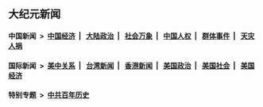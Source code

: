 ## 大纪元新闻

#### 中国新闻 &nbsp;>&nbsp; [中国经济](indexes/ncid283/README.md?05030045) &nbsp;| &nbsp; [大陆政治](indexes/ncid277/README.md?05030045) &nbsp;| &nbsp; [社会万象](indexes/ncid282/README.md?05030045) &nbsp;| &nbsp; [中国人权](indexes/ncid278/README.md?05030045) &nbsp;| &nbsp; [群体事件](indexes/ncid279/README.md?05030045) &nbsp;| &nbsp; [天灾人祸](indexes/ncid280/README.md?05030045)

#### 国际新闻 &nbsp;>&nbsp; [美中关系](indexes/nf1412576/README.md?05030045) &nbsp;| &nbsp; [台湾新闻](indexes/ncid1349361/README.md?05030045) &nbsp;| &nbsp; [香港新闻](indexes/ncid1349362/README.md?05030045) &nbsp;| &nbsp; [美国政治](indexes/ncid1078159/README.md?05030045) &nbsp;| &nbsp; [美国社会](indexes/ncid1078160/README.md?05030045) &nbsp;| &nbsp; [美国经济](indexes/ncid1078158/README.md?05030045)

#### 特别专题 &nbsp;>&nbsp; [中共百年历史](https://github.com/epoch-news/epoch-special/blob/master/README.md?05030045)  
